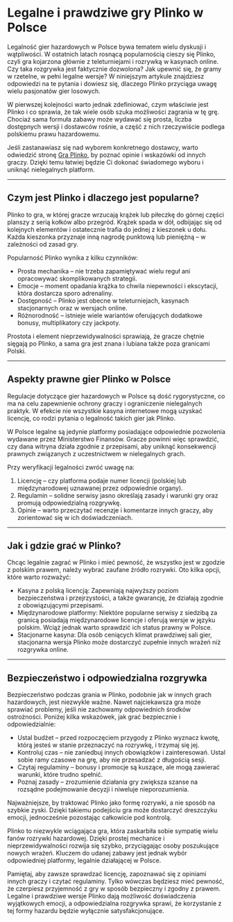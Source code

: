 # Legalne i prawdziwe gry Plinko w Polsce

Legalność gier hazardowych w Polsce bywa tematem wielu dyskusji i wątpliwości. W ostatnich latach rosnącą popularnością cieszy się Plinko, czyli gra kojarzona głównie z teleturniejami i rozrywką w kasynach online. Czy taka rozgrywka jest faktycznie dozwolona? Jak upewnić się, że gramy w rzetelne, w pełni legalne wersje? W niniejszym artykule znajdziesz odpowiedzi na te pytania i dowiesz się, dlaczego Plinko przyciąga uwagę wielu pasjonatów gier losowych.  

W pierwszej kolejności warto jednak zdefiniować, czym właściwie jest Plinko i co sprawia, że tak wiele osób szuka możliwości zagrania w tę grę. Chociaż sama formuła zabawy może wydawać się prosta, liczba dostępnych wersji i dostawców rośnie, a część z nich rzeczywiście podlega polskiemu prawu hazardowemu.  

Jeśli zastanawiasz się nad wyborem konkretnego dostawcy, warto odwiedzić stronę [Gra Plinko](https://gra-plinko-opinie.com/), by poznać opinie i wskazówki od innych graczy. Dzięki temu łatwiej będzie Ci dokonać świadomego wyboru i uniknąć nielegalnych platform.

---

## Czym jest Plinko i dlaczego jest popularne?

Plinko to gra, w której gracze wrzucają krążek lub piłeczkę do górnej części planszy z serią kołków albo przegród. Krążek spada w dół, odbijając się od kolejnych elementów i ostatecznie trafia do jednej z kieszonek u dołu. Każda kieszonka przyznaje inną nagrodę punktową lub pieniężną – w zależności od zasad gry.  

Popularność Plinko wynika z kilku czynników:  
- Prosta mechanika – nie trzeba zapamiętywać wielu reguł ani opracowywać skomplikowanych strategii.  
- Emocje – moment opadania krążka to chwila niepewności i ekscytacji, która dostarcza sporo adrenaliny.  
- Dostępność – Plinko jest obecne w teleturniejach, kasynach stacjonarnych oraz w wersjach online.  
- Różnorodność – istnieje wiele wariantów oferujących dodatkowe bonusy, multiplikatory czy jackpoty.  

Prostota i element nieprzewidywalności sprawiają, że gracze chętnie sięgają po Plinko, a sama gra jest znana i lubiana także poza granicami Polski.

---

## Aspekty prawne gier Plinko w Polsce

Regulacje dotyczące gier hazardowych w Polsce są dość rygorystyczne, co ma na celu zapewnienie ochrony graczy i ograniczenie nielegalnych praktyk. W efekcie nie wszystkie kasyna internetowe mogą uzyskać licencję, co rodzi pytania o legalność takich gier jak Plinko.  

W Polsce legalne są jedynie platformy posiadające odpowiednie pozwolenia wydawane przez Ministerstwo Finansów. Gracze powinni więc sprawdzić, czy dana witryna działa zgodnie z przepisami, aby uniknąć konsekwencji prawnych związanych z uczestnictwem w nielegalnych grach.  

Przy weryfikacji legalności zwróć uwagę na:  
1. Licencję – czy platforma podaje numer licencji (polskiej lub międzynarodowej uznawanej przez odpowiednie organy).  
2. Regulamin – solidne serwisy jasno określają zasady i warunki gry oraz promują odpowiedzialną rozgrywkę.  
3. Opinie – warto przeczytać recenzje i komentarze innych graczy, aby zorientować się w ich doświadczeniach.

---

## Jak i gdzie grać w Plinko?

Chcąc legalnie zagrać w Plinko i mieć pewność, że wszystko jest w zgodzie z polskim prawem, należy wybrać zaufane źródło rozrywki. Oto kilka opcji, które warto rozważyć:  

- Kasyna z polską licencją: Zapewniają najwyższy poziom bezpieczeństwa i przejrzystości, a także gwarancję, że działają zgodnie z obowiązującymi przepisami.  
- Międzynarodowe platformy: Niektóre popularne serwisy z siedzibą za granicą posiadają międzynarodowe licencje i oferują wersje w języku polskim. Wciąż jednak warto sprawdzić ich status prawny w Polsce.  
- Stacjonarne kasyna: Dla osób ceniących klimat prawdziwej sali gier, stacjonarna wersja Plinko może dostarczyć zupełnie innych wrażeń niż rozgrywka online.

---

## Bezpieczeństwo i odpowiedzialna rozgrywka

Bezpieczeństwo podczas grania w Plinko, podobnie jak w innych grach hazardowych, jest niezwykle ważne. Nawet najciekawsza gra może sprawiać problemy, jeśli nie zachowamy odpowiednich środków ostrożności. Poniżej kilka wskazówek, jak grać bezpiecznie i odpowiedzialnie:  

- Ustal budżet – przed rozpoczęciem przygody z Plinko wyznacz kwotę, którą jesteś w stanie przeznaczyć na rozrywkę, i trzymaj się jej.  
- Kontroluj czas – nie zaniedbuj innych obowiązków i zainteresowań. Ustal sobie ramy czasowe na grę, aby nie przesadzać z długością sesji.  
- Czytaj regulaminy – bonusy i promocje są kuszące, ale mogą zawierać warunki, które trudno spełnić.  
- Poznaj zasady – zrozumienie działania gry zwiększa szanse na rozsądne podejmowanie decyzji i niweluje nieporozumienia.  

Najważniejsze, by traktować Plinko jako formę rozrywki, a nie sposób na szybkie zyski. Dzięki takiemu podejściu gra może dostarczyć dreszczyku emocji, jednocześnie pozostając całkowicie pod kontrolą.  

Plinko to niezwykle wciągająca gra, która zaskarbiła sobie sympatię wielu fanów rozrywki hazardowej. Dzięki prostej mechanice i nieprzewidywalności rozwija się szybko, przyciągając osoby poszukujące nowych wrażeń. Kluczem do udanej zabawy jest jednak wybór odpowiedniej platformy, legalnie działającej w Polsce.  

Pamiętaj, aby zawsze sprawdzać licencję, zapoznawać się z opiniami innych graczy i czytać regulaminy. Tylko wówczas będziesz mieć pewność, że czerpiesz przyjemność z gry w sposób bezpieczny i zgodny z prawem. Legalne i prawdziwe wersje Plinko dają możliwość doświadczenia wyjątkowych emocji, a odpowiedzialna rozgrywka sprawi, że korzystanie z tej formy hazardu będzie wyłącznie satysfakcjonujące.
